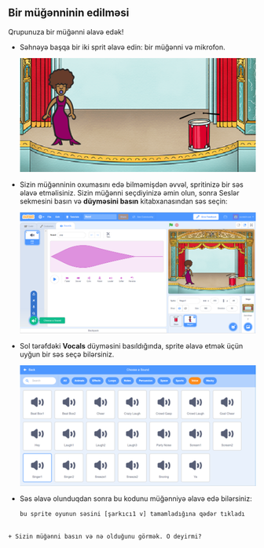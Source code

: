 ## Bir müğənninin edilməsi

Qrupunuza bir müğənni əlavə edək!

+ Səhnəyə başqa bir iki sprit əlavə edin: bir müğənni və mikrofon.
    
    ![ekran görüntüsü](images/band-singer-mic.png)

+ Sizin müğənninin oxumasını edə bilməmişdən əvvəl, spritinizə bir səs əlavə etməlisiniz. Sizin müğənni seçdiyinizə əmin olun, sonra Seslər sekmesini basın və **düyməsini basın** kitabxanasından səs seçin:
    
    ![ekran görüntüsü](images/band-import-sound.png)

+ Sol tərəfdəki **Vocals** düyməsini basıldığında, sprite əlavə etmək üçün uyğun bir səs seçə bilərsiniz.
    
    ![ekran görüntüsü](images/band-choose-sound.png)

+ Səs əlavə olunduqdan sonra bu kodunu müğənniyə əlavə edə bilərsiniz:
    
    ```blocks
    bu sprite oyunun səsini [şarkıcı1 v] tamamladığına qədər tıkladı
```

+ Sizin müğənni basın və nə olduğunu görmək. O deyirmi?